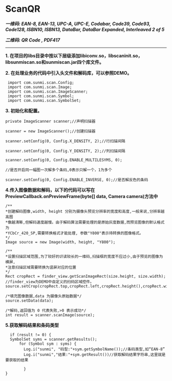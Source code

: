 # ScanQR
***一维码: EAN-8, EAN-13, UPC-A, UPC-E, Codabar, Code39, Code93, Code128, ISBN10, ISBN13, DataBar, DataBar Expanded, Interleaved 2 of 5***

***二维码: QR Code , PDF417***
***


**1. 在项目的libs目录中按以下层级添加libiconv.so，libscaninit.so，libsunmiscan.so和sunmiscan.jar四个库文件。**

**2. 在处理业务的代码中引入头文件和解码库，可以参照DEMO。**

    
     import com.sunmi.scan.Config;
     import com.sunmi.scan.Image;
     import com.sunmi.scan.ImageScanner;
     import com.sunmi.scan.Symbol;
     import com.sunmi.scan.SymbolSet; 
    
**3. 初始化和配置。**

    private ImageScanner scanner;//声明扫描器 
    
    scanner = new ImageScanner();//创建扫描器
    
    scanner.setConfig(0, Config.X_DENSITY, 2);//行扫描间隔
    
    scanner.setConfig(0, Config.Y_DENSITY, 2);//列扫描间隔
    
    scanner.setConfig(0, Config.ENABLE_MULTILESYMS, 0);
    
    //是否开启同一幅图一次解多个条码,0表示只解一个，1为多个
    
    scanner.setConfig(0, Config.ENABLE_INVERSE, 0);//是否解反色的条码
    
**4.传入图像数据和解码，以下的代码可以写在PreviewCallback.onPreviewFrame(byte[] data, Camera camera)方法中**

    /**
    *创建解码图像,width, height 分别为摄像头预览分辨率的宽度和高度,一般来说,分辨率越高图
    *像越清晰,但解码速度越慢。由于解码算法需要处理的是原始灰度数据,而预览图像的默认格式为 
    *YCbCr_420_SP,需要转换格式才能处理, 参数"Y800"表示待转换的图像格式。
    */
    Image source = new Image(width, height, "Y800");

    /**
    *设置扫描区域范围,为了较好的识读较长的一维码,扫描框的宽度不应过小,由于预览的图像为横屏, 
    *注意扫描区域需要转换为竖屏对应的位置 
    */
    Rect cropRect = finder_view.getScanImageRect(size.height, size.width);
    //finder_view为DEMO中自定义的扫码区域控件。
    source.setCrop(cropRect.top,cropRect.left,cropRect.height(),cropRect.width());

    /*填充图像数据,data 为摄像头原始数据*/
    source.setData(data); 

    /*解码,返回值为 0 代表失败,>0 表示成功*/
    int result = scanner.scanImage(source); 

**5.获取解码结果和条码类型**

      if (result != 0) {   
      SymbolSet syms = scanner.getResults();
          for (Symbol sym : syms) {   
            Log.i("sunmi", "码型:"+sym.getSymbolName());//条码类型,如“EAN-8”
            Log.i("sunmi","结果:"+sym.getResult())//获取解码结果字符串,这里就是要获取的结果
            
            }
    }       
